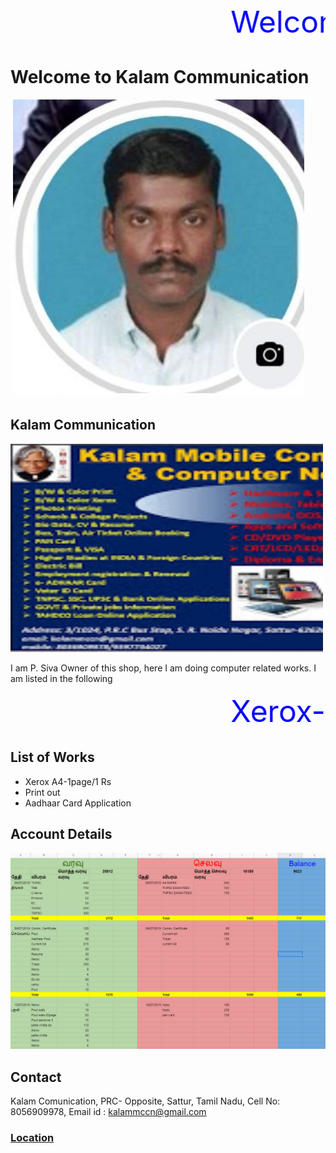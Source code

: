 <html>
<marquee behavior="scroll" direction="left"> <font size="20" color="blue"> Welcome to Kalam Communication </font></marquee>
</html>

# Welcome to Kalam Communication 
<img src="im2.png">
<html>
<body>

<h2>Kalam Communication</h2>
<img src="im1.jpeg" alt="Trulli" width="500" height="333">

</body>
</html>

<p> I am P. Siva Owner of this shop, here I am doing computer related works. I am listed in the following  </p>

<html>
<marquee behavior="scroll" direction="left"> <font size="30" color="blue"> Xerox------Printout-------Computer -------- </font></marquee>
</html>

## List of Works
* Xerox 
<blink> A4-1page/1 Rs </blink>
* Print out
* Aadhaar Card Application

## Account Details
<img src="Account.PNG">

## Contact
Kalam Comunication,
PRC- Opposite, Sattur,
Tamil Nadu,
Cell No: 8056909978,
Email id : kalammccn@gmail.com

### [Location](https://www.google.com/maps/place/KALAM+CUMMUNICATION/@9.370225,77.913702,21z/data=!4m5!3m4!1s0x3b06cbc616f6c069:0x6d0e8b20634bf4e3!8m2!3d9.3681108!4d77.9152959)
